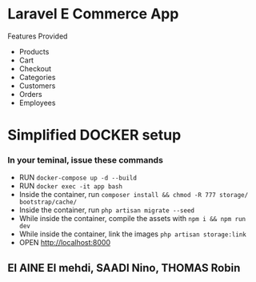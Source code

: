 # Laravel E Commerce App

Features Provided
- Products
- Cart
- Checkout
- Categories
- Customers
- Orders
- Employees

# Simplified DOCKER setup
### In your teminal, issue these commands

- RUN `docker-compose up -d --build`
- RUN `docker exec -it app bash`
- Inside the container, run `composer install && chmod -R 777 storage/ bootstrap/cache/`
- Inside the container, run `php artisan migrate --seed`
- While inside the container, compile the assets with `npm i && npm run dev`
- While inside the container, link the images `php artisan storage:link`
- OPEN [http://localhost:8000](http://localhost:8000)

## El AINE El mehdi, SAADI Nino, THOMAS Robin
